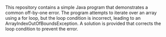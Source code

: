 This repository contains a simple Java program that demonstrates a common off-by-one error. The program attempts to iterate over an array using a for loop, but the loop condition is incorrect, leading to an ArrayIndexOutOfBoundsException. A solution is provided that corrects the loop condition to prevent the error.
